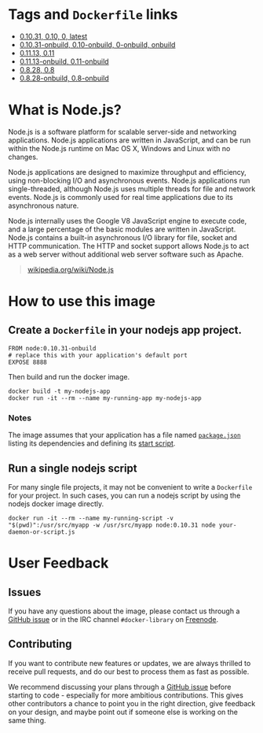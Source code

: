 # Tags and `Dockerfile` links

- [0.10.31, 0.10, 0, latest](https://github.com/docker-library/node/blob/9cb7597ec2e5e4885e29bff9b2ab0a9cfb9c6b83/0.10/Dockerfile)
- [0.10.31-onbuild, 0.10-onbuild, 0-onbuild, onbuild](https://github.com/docker-library/node/blob/9cb7597ec2e5e4885e29bff9b2ab0a9cfb9c6b83/0.10/onbuild/Dockerfile)
- [0.11.13, 0.11](https://github.com/docker-library/node/blob/d017d679e92e84a810c580cdb29fcdbba23c2bb9/0.11/Dockerfile)
- [0.11.13-onbuild, 0.11-onbuild](https://github.com/docker-library/node/blob/d017d679e92e84a810c580cdb29fcdbba23c2bb9/0.11/onbuild/Dockerfile)
- [0.8.28, 0.8](https://github.com/docker-library/node/blob/d017d679e92e84a810c580cdb29fcdbba23c2bb9/0.8/Dockerfile)
- [0.8.28-onbuild, 0.8-onbuild](https://github.com/docker-library/node/blob/d017d679e92e84a810c580cdb29fcdbba23c2bb9/0.8/onbuild/Dockerfile)

# What is Node.js?
Node.js is a software platform for scalable server-side and networking applications. Node.js applications are written in JavaScript, and can be run within the Node.js runtime on Mac OS X, Windows and Linux with no changes.

Node.js applications are designed to maximize throughput and efficiency, using non-blocking I/O and asynchronous events. Node.js applications run single-threaded, although Node.js uses multiple threads for file and network events. Node.js is commonly used for real time applications due to its asynchronous nature.

Node.js internally uses the Google V8 JavaScript engine to execute code, and a large percentage of the basic modules are written in JavaScript. Node.js contains a built-in asynchronous I/O library for file, socket and HTTP communication. The HTTP and socket support allows Node.js to act as a web server without additional web server software such as Apache.

> [wikipedia.org/wiki/Node.js](https://en.wikipedia.org/wiki/Node.js)

# How to use this image

## Create a `Dockerfile` in your nodejs app project.

    FROM node:0.10.31-onbuild
    # replace this with your application's default port
    EXPOSE 8888

Then build and run the docker image.

    docker build -t my-nodejs-app
    docker run -it --rm --name my-running-app my-nodejs-app

### Notes

The image assumes that your application has a file named [`package.json`](https://www.npmjs.org/doc/json.html) listing its dependencies and defining its [start script](https://www.npmjs.org/doc/misc/npm-scripts.html#default-values).

## Run a single nodejs script

For many single file projects, it may not be convenient to write a `Dockerfile` for your project. In such cases, you can run a nodejs script by using the nodejs docker image directly.

    docker run -it --rm --name my-running-script -v "$(pwd)":/usr/src/myapp -w /usr/src/myapp node:0.10.31 node your-daemon-or-script.js

# User Feedback

## Issues

If you have any questions about the image, please contact us through a [GitHub issue](https://github.com/docker-library/node/issues) or in the IRC channel `#docker-library` on [Freenode](https://freenode.net).

## Contributing

If you want to contribute new features or updates, we are always thrilled to receive pull requests, and do our best to process them as fast as possible.

We recommend discussing your plans through a [GitHub issue](https://github.com/docker-library/node/issues) before starting to code - especially for more ambitious contributions. This gives other contributors a chance to point you in the right direction, give feedback on your design, and maybe point out if someone else is working on the same thing.
